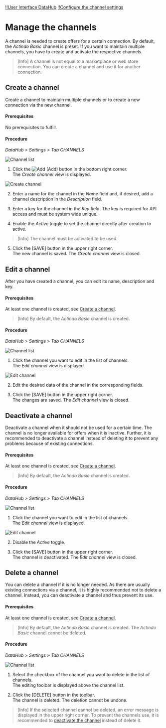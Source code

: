 [!!User Interface DataHub](/DataHub/UserInterface/02e_Channels.md)
[!!Configure the channel settings](/PIM/Integration/ConfigureChannels.md)


# Manage the channels

A channel is needed to create offers for a certain connection. By default, the *Actindo Basic* channel is preset. If you want to maintain multiple channels, you have to create and activate the respective channels.

> [Info] A channel is not equal to a marketplace or web store connection. You can create a channel and use it for another connection.

[comment]: <> (Insert link for procedure about creating a new connection when available)

## Create a channel

Create a channel to maintain multiple channels or to create a new connection via the new channel.

#### Prerequisites

No prerequisites to fulfill.

#### Procedure
*DataHub > Settings > Tab CHANNELS*

![Channel list](/Assets/Screenshots/DataHub/Settings/Channels/ChannelList.png "[Channel list]")

1. Click the ![Add](/Assets/Icons/Plus01.png "[Add]") (Add) button in the bottom right corner.   
  The *Create channel* view is displayed.

  ![Create channel](/Assets/Screenshots/DataHub/Settings/Channels/CreateChannel.png "[Create channel]")

2. Enter a name for the channel in the *Name* field and, if desired, add a channel description in the  *Description* field.

3. Enter a key for the channel in the *Key* field. The key is required for API access and must be system wide unique.

4. Enable the *Active* toggle to set the channel directly after creation to active.

  > [Info] The channel must be activated to be used.

5. Click the [SAVE] button in the upper right corner.   
  The new channel is saved. The *Create channel* view is closed.  



## Edit a channel

After you have created a channel, you can edit its name, description and key.

#### Prerequisites

At least one channel is created, see [Create a channel](/DataHub/Integration/CreateChannel.md).

> [Info] By default, the *Actindo Basic* channel is created.

#### Procedure
*DataHub > Settings > Tab CHANNELS*

![Channel list](/Assets/Screenshots/DataHub/Settings/Channels/ChannelList.png "[Channel list]")

1. Click the channel you want to edit in the list of channels.   
  The *Edit channel* view is displayed.

  ![Edit channel](/Assets/Screenshots/DataHub/Settings/Channels/EditChannel.png "[Edit channel]")

2. Edit the desired data of the channel in the corresponding fields.

3. Click the [SAVE] button in the upper right corner.   
  The changes are saved. The *Edit channel* view is closed.  



## Deactivate a channel

Deactivate a channel when it should not be used for a certain time. The channel is no longer available for offers when it is inactive. Further, it is recommended to deactivate a channel instead of deleting it to prevent any problems because of existing connections.

#### Prerequisites

At least one channel is created, see [Create a channel](#create-a-channel).

> [Info] By default, the *Actindo Basic* channel is created.

#### Procedure
*DataHub > Settings > Tab CHANNELS*

![Channel list](/Assets/Screenshots/DataHub/Settings/Channels/ChannelList.png "[Channel list]")

1. Click the channel you want to edit in the list of channels.   
  The *Edit channel* view is displayed.

  ![Edit channel](/Assets/Screenshots/DataHub/Settings/Channels/EditChannel.png "[Edit channel]")

2. Disable the *Active* toggle.

3. Click the [SAVE] button in the upper right corner.   
  The channel is deactivated. The *Edit channel* view is closed.



## Delete a channel

You can delete a channel if it is no longer needed. As there are usually existing connections via a channel, it is highly recommended not to delete a channel. Instead, you can deactivate a channel and thus prevent its use.

#### Prerequisites

At least one channel is created, see [Create a channel](#create-a-channel).

> [Info] By default, the *Actindo Basic* channel is created. The *Actindo Basic* channel cannot be deleted.

#### Procedure
*DataHub > Settings > Tab CHANNELS*

![Channel list](/Assets/Screenshots/DataHub/Settings/Channels/ChannelList.png "[Channel list]")

1. Select the checkbox of the channel you want to delete in the list of channels.    
  The editing toolbar is displayed above the channel list.

2. Click the [DELETE] button in the toolbar.  
  The channel is deleted. The deletion cannot be undone.

  > [Info] If the selected channel cannot be deleted, an error message is displayed in the upper right corner. To prevent the channels use, it is recommended to [deactivate the channel](#deactivate-a-channel) instead of delete it.
